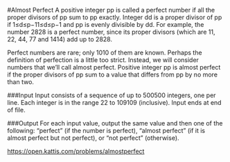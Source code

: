 #Almost Perfect
A positive integer pp is called a perfect number if all the proper divisors of pp sum to pp exactly. Integer dd is a proper divisor of pp if 1≤d≤p−11≤d≤p−1 and pp is evenly divisible by dd. For example, the number 2828 is a perfect number, since its proper divisors (which are 11, 22, 44, 77 and 1414) add up to 2828.

Perfect numbers are rare; only 1010 of them are known. Perhaps the definition of perfection is a little too strict. Instead, we will consider numbers that we’ll call almost perfect. Positive integer pp is almost perfect if the proper divisors of pp sum to a value that differs from pp by no more than two.

###Input
Input consists of a sequence of up to 500500 integers, one per line. Each integer is in the range 22 to 109109 (inclusive). Input ends at end of file.

###Output
For each input value, output the same value and then one of the following: “perfect” (if the number is perfect), “almost perfect” (if it is almost perfect but not perfect), or “not perfect” (otherwise).

https://open.kattis.com/problems/almostperfect
